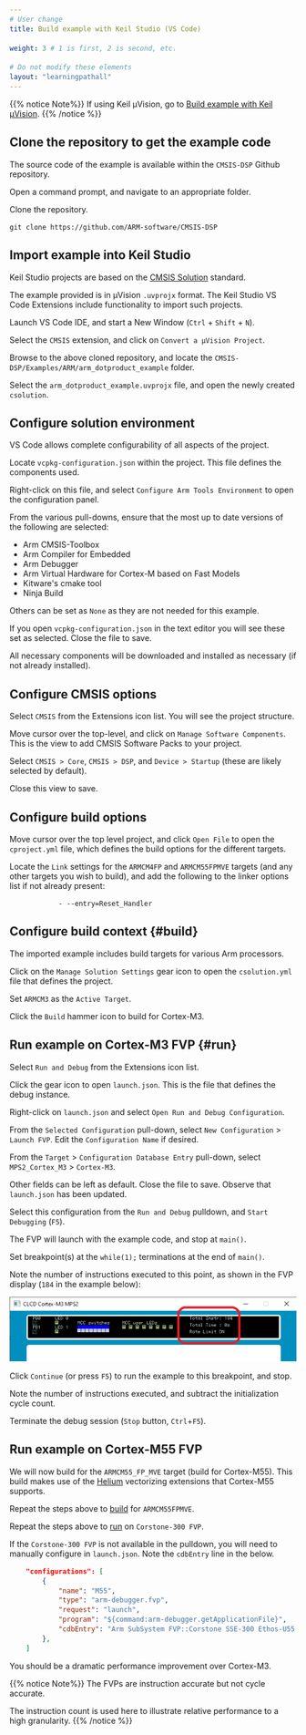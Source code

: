 ```yaml
---
# User change
title: Build example with Keil Studio (VS Code)

weight: 3 # 1 is first, 2 is second, etc.

# Do not modify these elements
layout: "learningpathall"
---
```

{{% notice  Note%}}
If using Keil μVision, go to [Build example with Keil μVision](..//mdk5/).
{{% /notice %}}

## Clone the repository to get the example code

The source code of the example is available within the `CMSIS-DSP` Github repository.

Open a command prompt, and navigate to an appropriate folder.

Clone the repository.

``` command
git clone https://github.com/ARM-software/CMSIS-DSP
```

## Import example into Keil Studio

Keil Studio projects are based on the [CMSIS Solution](https://github.com/Open-CMSIS-Pack/cmsis-toolbox/blob/main/docs/YML-Input-Format.md) standard.

The example provided is in μVision `.uvprojx` format. The Keil Studio VS Code Extensions include functionality to import such projects.

Launch VS Code IDE, and start a New Window (`Ctrl` + `Shift`  + `N`).

Select the `CMSIS` extension, and click on `Convert a μVision Project`.

Browse to the above cloned repository, and locate the `CMSIS-DSP/Examples/ARM/arm_dotproduct_example` folder.

Select the `arm_dotproduct_example.uvprojx` file, and open the newly created `csolution`.

## Configure solution environment

VS Code allows complete configurability of all aspects of the project.

Locate `vcpkg-configuration.json` within the project. This file defines the components used.

Right-click on this file, and select `Configure Arm Tools Environment` to open the configuration panel.

From the various pull-downs, ensure that the most up to date versions of the following are selected:

* Arm CMSIS-Toolbox
* Arm Compiler for Embedded
* Arm Debugger
* Arm Virtual Hardware for Cortex-M based on Fast Models
* Kitware's cmake tool
* Ninja Build

Others can be set as `None` as they are not needed for this example.

If you open `vcpkg-configuration.json` in the text editor you will see these set as selected. Close the file to save.

All necessary components will be downloaded and installed as necessary (if not already installed).

## Configure CMSIS options

Select `CMSIS` from the Extensions icon list. You will see the project structure.

Move cursor over the top-level, and click on `Manage Software Components`. This is the view to add CMSIS Software Packs to your project.

Select `CMSIS > Core`, `CMSIS > DSP`, and `Device > Startup` (these are likely selected by default).

Close this view to save.

## Configure build options

Move cursor over the top level project, and click `Open File` to open the `cproject.yml` file, which defines the build options for the different targets.

Locate the `Link` settings for the `ARMCM4FP` and `ARMCM55FPMVE` targets (and any other targets you wish to build), and add the following to the linker options list if not already present:
```command
            - --entry=Reset_Handler
```

## Configure build context {#build}

The imported example includes build targets for various Arm processors. 

Click on the `Manage Solution Settings` gear icon to open the `csolution.yml` file that defines the project.

Set `ARMCM3` as the `Active Target`.

Click the `Build` hammer icon to build for Cortex-M3.

## Run example on Cortex-M3 FVP {#run}

Select `Run and Debug` from the Extensions icon list.

Click the gear icon to open `launch.json`. This is the file that defines the debug instance.

Right-click on `launch.json` and select `Open Run and Debug Configuration`.

From the `Selected Configuration` pull-down, select `New Configuration` > `Launch FVP`. Edit the `Configuration Name` if desired.

From the `Target` > `Configuration Database Entry` pull-down, select `MPS2_Cortex_M3` > `Cortex-M3`.

Other fields can be left as default. Close the file to save. Observe that `launch.json` has been updated.

Select this configuration from the `Run and Debug` pulldown, and `Start Debugging` (`F5`).

The FVP will launch with the example code, and stop at `main()`.

Set breakpoint(s) at the `while(1);` terminations at the end of `main()`.

Note the number of instructions executed to this point, as shown in the FVP display (`184` in the example below):

![FVP Display #center](images/fvp.png)

Click `Continue` (or press `F5`) to run the example to this breakpoint, and stop.

Note the number of instructions executed, and subtract the initialization cycle count.

Terminate the debug session (`Stop` button, `Ctrl`+`F5`).

## Run example on Cortex-M55 FVP

We will now build for the `ARMCM55_FP_MVE` target (build for Cortex-M55). This build makes use of the [Helium](https://www.arm.com/technologies/helium) vectorizing extensions that Cortex-M55 supports.

Repeat the steps above to [build](#build) for `ARMCM55FPMVE`.

Repeat the steps above to [run](#run) on `Corstone-300 FVP`.

If the `Corstone-300 FVP` is not available in the pulldown, you will need to manually configure in `launch.json`. Note the `cdbEntry` line in the below.
```json
    "configurations": [
        {
            "name": "M55",
            "type": "arm-debugger.fvp",
            "request": "launch",
            "program": "${command:arm-debugger.getApplicationFile}",
            "cdbEntry": "Arm SubSystem FVP::Corstone SSE-300 Ethos-U55 (MPS3)::Bare Metal Debug::Bare Metal Debug::Cortex-M55"
        },
    ]
```
You should be a dramatic performance improvement over Cortex-M3.

{{% notice  Note%}}
The FVPs are instruction accurate but not cycle accurate.

The instruction count is used here to illustrate relative performance to a high granularity.
{{% /notice %}}
